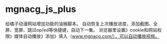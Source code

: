 # mgnacg_js_plus
给橘子动漫网站增加功能的油猴脚本。
自动恢复上次播放进度，添加截图、全屏、宽屏、跳过op/ed等快捷键，自动下一集。 
浏览器里设置》cookie和网站权限》媒体自动播放》添加》填入（www.mgnacg.com/），可以自动播放视频。
